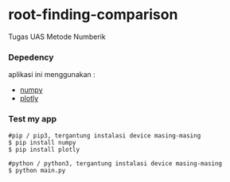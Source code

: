 # root-finding-comparison
Tugas UAS Metode Numberik

### Depedency
aplikasi ini menggunakan : 
- [numpy](https://numpy.org/)
- [plotly](https://plotly.com/)

### Test my app
```
#pip / pip3, tergantung instalasi device masing-masing
$ pip install numpy
$ pip install plotly

#python / python3, tergantung instalasi device masing-masing
$ python main.py
```
